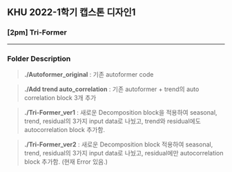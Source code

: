 ## KHU 2022-1학기 캡스톤 디자인1 
### [2pm] Tri-Former
-------------
### Folder Description

> __./Autoformer_original__ 
: 기존 autoformer code

> __./Add trend auto_correlation__ 
: 기존 autoformer + trend의 auto correlation block 3개 추가

> __./Tri-Former_ver1__
: 새로운 Decomposition block을 적용하여
seasonal, trend, residual의 3가지 input data로 나눴고,
trend와 residual에도 autocorrelation block 추가함.

> __./Tri-Former_ver2__
: 새로운 Decomposition block 적용하여
seasonal, trend, residual의 3가지 input data로 나눴고,
residual에만 autocorrelation block 추가함. (현재 Error 있음.)
